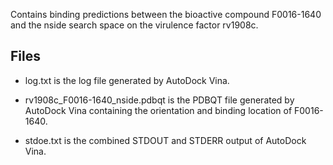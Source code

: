 Contains binding predictions between the bioactive compound F0016-1640 and the nside search space on the virulence factor rv1908c.

## Files

- log.txt is the log file generated by AutoDock Vina.

- rv1908c_F0016-1640_nside.pdbqt is the PDBQT file generated by AutoDock Vina containing the orientation and binding location of F0016-1640.

- stdoe.txt is the combined STDOUT and STDERR output of AutoDock Vina.

